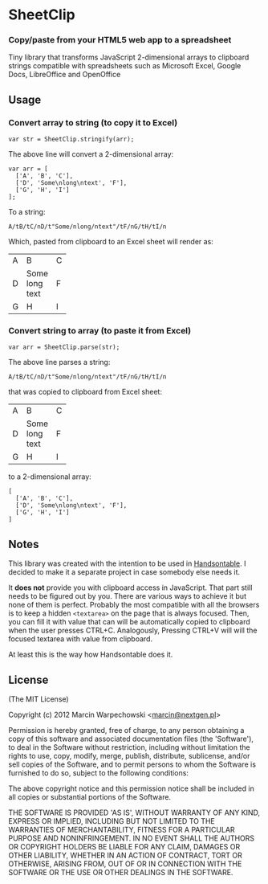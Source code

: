 # SheetClip

### Copy/paste from your HTML5 web app to a spreadsheet

Tiny library that transforms JavaScript 2-dimensional arrays to clipboard strings compatible with spreadsheets such as Microsoft Excel, Google Docs, LibreOffice and OpenOffice

## Usage

### Convert array to string (to copy it to Excel)

    var str = SheetClip.stringify(arr);

The above line will convert a 2-dimensional array:

    var arr = [
      ['A', 'B', 'C'],
      ['D', 'Some\nlong\ntext', 'F'],
      ['G', 'H', 'I']
    ];

To a string:

    A/tB/tC/nD/t"Some/nlong/ntext"/tF/nG/tH/tI/n

Which, pasted from clipboard to an Excel sheet will render as:

<table>
<tr><td>A</td><td>B</td><td>C</td></tr>
<tr><td>D</td><td>Some<br>long<br>text</td><td>F</td></tr>
<tr><td>G</td><td>H</td><td>I</td></tr>
</table>

### Convert string to array (to paste it from Excel)

    var arr = SheetClip.parse(str);

The above line parses a string:

    A/tB/tC/nD/t"Some/nlong/ntext"/tF/nG/tH/tI/n

that was copied to clipboard from Excel sheet:

<table>
<tr><td>A</td><td>B</td><td>C</td></tr>
<tr><td>D</td><td>Some<br>long<br>text</td><td>F</td></tr>
<tr><td>G</td><td>H</td><td>I</td></tr>
</table>

to a 2-dimensional array:

    [
      ['A', 'B', 'C'],
      ['D', 'Some\nlong\ntext', 'F'],
      ['G', 'H', 'I']
    ]

## Notes

This library was created with the intention to be used in <a href="http://handsontable.com/">Handsontable</a>. I decided to make it a separate project in case somebody else needs it.

It **does not** provide you with clipboard access in JavaScript. That part still needs to be figured out by you. There are various ways to achieve it but none of them is perfect. Probably the most compatible with all the browsers is to keep a hidden `<textarea>` on the page that is always focused. Then, you can fill it with value that can will be automatically copied to clipboard when the user presses CTRL+C. Analogously, Pressing CTRL+V will will the focused textarea with value from clipboard.

At least this is the way how Handsontable does it.

## License

(The MIT License)

Copyright (c) 2012 Marcin Warpechowski &lt;marcin@nextgen.pl&gt;

Permission is hereby granted, free of charge, to any person obtaining
a copy of this software and associated documentation files (the
'Software'), to deal in the Software without restriction, including
without limitation the rights to use, copy, modify, merge, publish,
distribute, sublicense, and/or sell copies of the Software, and to
permit persons to whom the Software is furnished to do so, subject to
the following conditions:

The above copyright notice and this permission notice shall be
included in all copies or substantial portions of the Software.

THE SOFTWARE IS PROVIDED 'AS IS', WITHOUT WARRANTY OF ANY KIND,
EXPRESS OR IMPLIED, INCLUDING BUT NOT LIMITED TO THE WARRANTIES OF
MERCHANTABILITY, FITNESS FOR A PARTICULAR PURPOSE AND NONINFRINGEMENT.
IN NO EVENT SHALL THE AUTHORS OR COPYRIGHT HOLDERS BE LIABLE FOR ANY
CLAIM, DAMAGES OR OTHER LIABILITY, WHETHER IN AN ACTION OF CONTRACT,
TORT OR OTHERWISE, ARISING FROM, OUT OF OR IN CONNECTION WITH THE
SOFTWARE OR THE USE OR OTHER DEALINGS IN THE SOFTWARE.